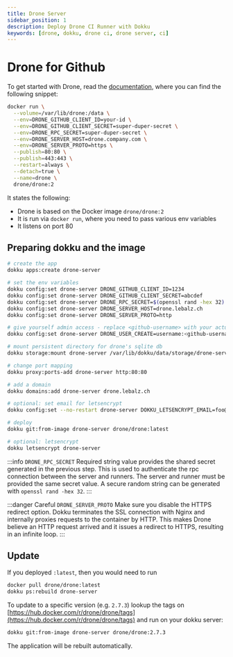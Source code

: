 ```yaml
---
title: Drone Server
sidebar_position: 1
description: Deploy Drone CI Runner with Dokku
keywords: [drone, dokku, drone ci, drone server, ci]
---
```


# Drone for Github

To get started with Drone, read the [documentation](https://docs.drone.io/server/provider/github/), where
you can find the following snippet:

```bash {3-7}
docker run \
  --volume=/var/lib/drone:/data \
  --env=DRONE_GITHUB_CLIENT_ID=your-id \
  --env=DRONE_GITHUB_CLIENT_SECRET=super-duper-secret \
  --env=DRONE_RPC_SECRET=super-duper-secret \
  --env=DRONE_SERVER_HOST=drone.company.com \
  --env=DRONE_SERVER_PROTO=https \
  --publish=80:80 \
  --publish=443:443 \
  --restart=always \
  --detach=true \
  --name=drone \
  drone/drone:2
```

It states the following:

- Drone is based on the Docker image `drone/drone:2`
- It is run via `docker run`, where you need to pass various env variables
- It listens on port 80

## Preparing dokku and the image

```bash
# create the app
dokku apps:create drone-server

# set the env variables
dokku config:set drone-server DRONE_GITHUB_CLIENT_ID=1234
dokku config:set drone-server DRONE_GITHUB_CLIENT_SECRET=abcdef
dokku config:set drone-server DRONE_RPC_SECRET=$(openssl rand -hex 32)
dokku config:set drone-server DRONE_SERVER_HOST=drone.lebalz.ch
dokku config:set drone-server DRONE_SERVER_PROTO=http

# give yourself admin access - replace <github-username> with your actual github username 
dokku config:set drone-server DRONE_USER_CREATE=username:<github-username>,admin:true

# mount persistent directory for drone's sqlite db
dokku storage:mount drone-server /var/lib/dokku/data/storage/drone-server:/data

# change port mapping
dokku proxy:ports-add drone-server http:80:80

# add a domain
dokku domains:add drone-server drone.lebalz.ch

# optional: set email for letsencrypt
dokku config:set --no-restart drone-server DOKKU_LETSENCRYPT_EMAIL=foo@bar.ch

# deploy
dokku git:from-image drone-server drone/drone:latest

# optional: letsencrypt
dokku letsencrypt drone-server
```

:::info `DRONE_RPC_SECRET`
Required string value provides the shared secret generated in the previous step. This is used to authenticate the rpc connection between the server and runners. The server and runner must be provided the same secret value. A secure random string can be generated with `openssl rand -hex 32`.
:::

:::danger Careful `DRONE_SERVER_PROTO`
Make sure you disable the HTTPS redirect option. Dokku terminates the SSL
connection with Nginx and internally proxies requests to the container by HTTP.
This makes Drone believe an HTTP request arrived and it issues a redirect to
HTTPS, resulting in an infinite loop.
:::

## Update

If you deployed `:latest`, then you would need to run

```bash
docker pull drone/drone:latest
dokku ps:rebuild drone-server
```

To update to a specific version (e.g. `2.7.3`) lookup the tags on [https://hub.docker.com/r/drone/drone/tags](https://hub.docker.com/r/drone/drone/tags) and run on your dokku server:

```bash
dokku git:from-image drone-server drone/drone:2.7.3
```

The application will be rebuilt automatically.
